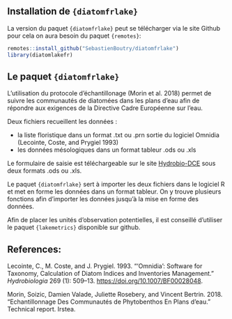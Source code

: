 
<!-- README.md is generated from README.Rmd. Please edit that file -->

## Installation de `{diatomfrlake}`

La version du paquet `{diatomfrlake}` peut se télécharger via le site
Github pour cela on aura besoin du paquet `{remotes}`:

``` r
remotes::install_github("SebastienBoutry/diatomfrlake")
library(diatomlakefr)
```

## Le paquet `{diatomfrlake}`

L’utilisation du protocole d’échantillonage (Morin et al. 2018) permet
de suivre les communautés de diatomées dans les plans d’eau afin de
répondre aux exigences de la Directive Cadre Européenne sur l’eau.

Deux fichiers recueillent les données :

  - la liste floristique dans un format .txt ou .prn sortie du logiciel
    Omnidia (Lecointe, Coste, and Prygiel 1993)
  - les données mésologiques dans un format tableur .ods ou .xls

Le formulaire de saisie est téléchargeable sur le site
[Hydrobio-DCE](https://hydrobio-dce.inrae.fr/) sous deux formats .ods ou
.xls.

Le paquet `{diatomfrlake}` sert à importer les deux fichiers dans le
logiciel R et met en forme les données dans un format tableur. On y
trouve plusieurs fonctions afin d’importer les données jusqu’à la mise
en forme des données.

Afin de placer les unités d’observation potentielles, il est conseillé
d’utiliser le paquet `{lakemetrics}` disponible sur github.

## References:

<div id="refs" class="references">

<div id="ref-Lecointe1993">

Lecointe, C., M. Coste, and J. Prygiel. 1993. “‘Omnidia’: Software for
Taxonomy, Calculation of Diatom Indices and Inventories Management.”
*Hydrobiologia* 269 (1): 509–13. <https://doi.org/10.1007/BF00028048>.

</div>

<div id="ref-Morin2018">

Morin, Soizic, Damien Valade, Juliette Rosebery, and Vincent Bertrin.
2018. “Echantillonnage Des Communautés de Phytobenthos En Plans d’eau.”
Technical report. Irstea.

</div>

</div>
